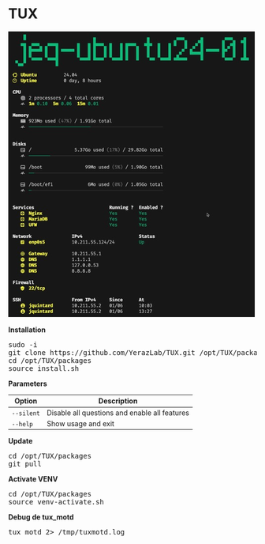 # TUX

![alt text](/ressources/screenshot.jpg)

**Installation**
<pre>
sudo -i
git clone https://github.com/YerazLab/TUX.git /opt/TUX/packages
cd /opt/TUX/packages
source install.sh
</pre>

**Parameters**

| Option      | Description                                      |
|-------------|--------------------------------------------------|
| `--silent`  | Disable all questions and enable all features    |
| `--help`    | Show usage and exit                              |

**Update**
<pre>
cd /opt/TUX/packages
git pull
</pre>

**Activate VENV**
<pre>
cd /opt/TUX/packages
source venv-activate.sh
</pre>


**Debug de tux_motd**
<pre>
tux_motd 2> /tmp/tuxmotd.log
</pre>


